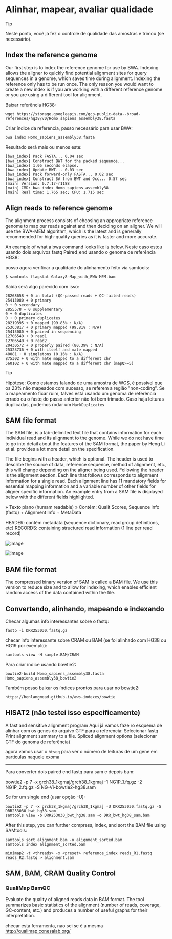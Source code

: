 # Alinhar, mapear, avaliar qualidade

> [!TIP]
> Neste ponto, você já fez o controle de qualidade das amostras e trimou (se necessário).

## Index the reference genome

Our first step is to index the reference genome for use by BWA. Indexing allows the aligner to quickly find potential alignment sites for query sequences in a genome, which saves time during alignment. Indexing the reference only has to be run once. The only reason you would want to create a new index is if you are working with a different reference genome or you are using a different tool for alignment.

Baixar referência HG38:
    
    wget https://storage.googleapis.com/gcp-public-data--broad-references/hg38/v0/Homo_sapiens_assembly38.fasta

Criar índice da referencia, passo necessário para usar BWA:

    bwa index Homo_sapiens_assembly38.fasta

Resultado será mais ou menos este:

    [bwa_index] Pack FASTA... 0.04 sec
    [bwa_index] Construct BWT for the packed sequence...
    [bwa_index] 1.05 seconds elapse.
    [bwa_index] Update BWT... 0.03 sec
    [bwa_index] Pack forward-only FASTA... 0.02 sec
    [bwa_index] Construct SA from BWT and Occ... 0.57 sec
    [main] Version: 0.7.17-r1188
    [main] CMD: bwa index Homo_sapiens_assembly38
    [main] Real time: 1.765 sec; CPU: 1.715 sec



## Align reads to reference genome

The alignment process consists of choosing an appropriate reference genome to map our reads against and then deciding on an aligner. We will use the BWA-MEM algorithm, which is the latest and is generally recommended for high-quality queries as it is faster and more accurate.

An example of what a bwa command looks like is below. Neste caso estou usando dois arquivos fastq Paired_end usando o genoma de referência HG38:




posso agora verificar a qualidade do alinhamento feito via samtools:

    $ samtools flagstat Galaxy8-Map_with_BWA-MEM.bam

Saída será algo parecido com isso:

    28268658 + 0 in total (QC-passed reads + QC-failed reads)
    25413080 + 0 primary
    0 + 0 secondary
    2855578 + 0 supplementary
    0 + 0 duplicates
    0 + 0 primary duplicates
    28219395 + 0 mapped (99.83% : N/A)
    25363817 + 0 primary mapped (99.81% : N/A)
    25413080 + 0 paired in sequencing
    12706540 + 0 read1
    12706540 + 0 read2
    20430572 + 0 properly paired (80.39% : N/A)
    25323736 + 0 with itself and mate mapped
    40081 + 0 singletons (0.16% : N/A)
    875302 + 0 with mate mapped to a different chr
    560102 + 0 with mate mapped to a different chr (mapQ>=5)

> [!TIP]
> Hipótese: Como estamos falando de uma amostra de WGS, é possível que os 23% não mapeados com sucesso, se referem a região "non-coding".
> Se o mapeamento ficar ruim, talves está usando um genoma de referência errado ou o fastq do passo anterior não foi bem trimado.
> Caso haja leituras duplicadas, podemos rodar um `MarkDuplicates`

    


## SAM file format

The SAM file, is a tab-delimited text file that contains information for each individual read and its alignment to the genome. While we do not have time to go into detail about the features of the SAM format, the paper by Heng Li et al. provides a lot more detail on the specification.

The file begins with a header, which is optional. The header is used to describe the source of data, reference sequence, method of alignment, etc., this will change depending on the aligner being used. Following the header is the alignment section. Each line that follows corresponds to alignment information for a single read. Each alignment line has 11 mandatory fields for essential mapping information and a variable number of other fields for aligner specific information. An example entry from a SAM file is displayed below with the different fields highlighted.

» Texto plano (humam readable)
» Contém: Qualit Scores, Sequence Info (fastq) + Alignment Info + MetaData

HEADER: contém metadata (sequence dictionary, read group definitions, etc)
RECORDS:  containing structured read information (1 line per read record)

![image](https://github.com/vergani/BioInfo/assets/35334365/d04ac79e-b690-4eb2-bf3c-44e2e329b2de)


![image](https://github.com/vergani/BioInfo/assets/35334365/1d22f2ad-54a6-495c-8162-aabb442810ed)


## BAM file format

The compressed binary version of SAM is called a BAM file. We use this version to reduce size and to allow for indexing, which enables efficient random access of the data contained within the file.








## Convertendo, alinhando, mapeando e indexando

Checar algumas info interessantes sobre o fastq:

    fastp -i DRR253030.fastq.gz



checar info interessante sobre CRAM ou BAM (se foi alinhado com HG38 ou HG19 por exemplo):

    samtools view -H sample.BAM/CRAM


Para criar índice usando bowtie2:

    bowtie2-build Homo_sapiens_assembly38.fasta Homo_sapiens_assembly38_bowtie2

Também posso baixar os índices prontos para usar no bowtie2:

    https://benlangmead.github.io/aws-indexes/bowtie



## HISAT2 (não testei isso especificamente)
A fast and sensitive alignment program
Aqui já vamos faze ro esquema de alinhar com os genes do arquivo GTF para a referencia:
  Selecionar fastq
  Print alignment summary to a file.
  Spliced alignment options (selecionar GTF do genoma de referência)

agora vamos usar o `htseq` para ver o número de leituras de um gene em particulas naquele exoma


---

Para converter dois paired end fastq para sam e depois bam:

  bowtie2 -p 7 -x grch38_1kgmaj/grch38_1kgmaj -1 NG1P_1.fq.gz -2 NG1P_2.fq.gz -S NG-Vi-bowtie2-hg38.sam


Se for um single end (usar opção -U):

    bowtie2 -p 7 -x grch38_1kgmaj/grch38_1kgmaj -U DRR253030.fastq.gz -S DRR253030_bwt_hg38.sam
    samtools view -b DRR253030_bwt_hg38.sam -o DRR_bwt_hg38_sam.bam

After this step, you can further compress, index, and sort the BAM file using SAMtools:

    samtools sort alignment.bam -o alignment_sorted.bam
    samtools index alignment_sorted.bam

    minimap2 -t <threads> -x <preset> reference_index reads_R1.fastq reads_R2.fastq > alignment.sam



## SAM, BAM, CRAM Quality Control





###  QualiMap BamQC 

Evaluate the quality of aligned reads data in BAM format. The tool summarizes basic statistics of the alignment (number of reads, coverage, GC-content, etc.) and produces a number of useful graphs for their interpretation.

checar esta ferramenta, nao sei se é a mesma
http://qualimap.conesalab.org/

